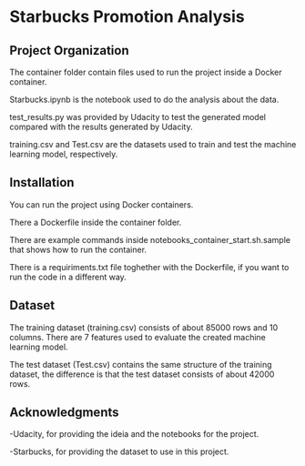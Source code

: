 # Starbucks Promotion Analysis


## Project Organization

The container folder contain files used to run the project inside a Docker container.

Starbucks.ipynb is the notebook used to do the analysis about the data.

test_results.py was provided by Udacity to test the generated model compared with the results generated by Udacity.

training.csv and Test.csv are the datasets used to train and test the machine learning model, respectively.

## Installation

You can run the project using Docker containers.

There a Dockerfile inside the container folder.

There are example commands inside notebooks\_container\_start.sh.sample that shows how to run the container.

There is a requiriments.txt file toghether with the Dockerfile, if you want to run the code in a different way.

## Dataset

The training dataset (training.csv) consists of about 85000 rows and 10 columns. There are 7 features used to evaluate the created machine learning model.

The test dataset (Test.csv) contains the same structure of the training dataset, the difference is that the test dataset consists of about 42000 rows.


## Acknowledgments

-Udacity, for providing the ideia and the notebooks for the project.

-Starbucks, for providing the dataset to use in this project.

